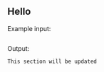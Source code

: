 <a id="hello"></a>
## Hello

Example input:

```yaml
```

Output:

```
This section will be updated
```

<!-- Skip playground link -->
